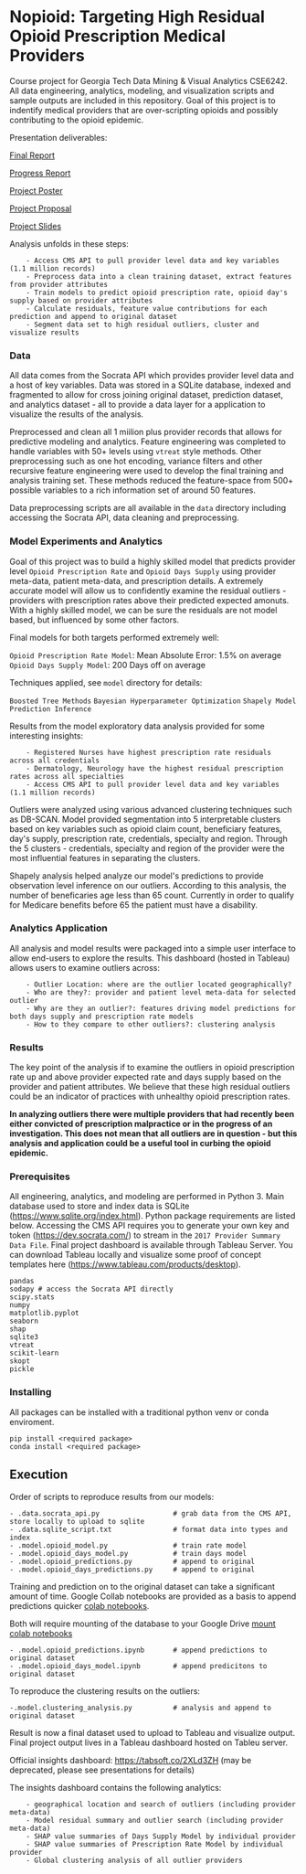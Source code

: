# Nopioid: Targeting High Residual Opioid Prescription Medical Providers

Course project for Georgia Tech Data Mining & Visual Analytics CSE6242. All data engineering, analytics, modeling, and visualization scripts and sample outputs are included in this repository. Goal of this project is to indentify medical providers that are over-scripting opioids and possibly contributing to the opioid epidemic. 

Presentation deliverables:

[Final Report](https://github.com/olivierzach/nopioid/blob/master/presentations/team122report.pdf)


[Progress Report](https://github.com/olivierzach/nopioid/blob/master/presentations/team122progress.pdf)


[Project Poster](https://github.com/olivierzach/nopioid/blob/master/presentations/team122poster.pdf)


[Project Proposal](https://github.com/olivierzach/nopioid/blob/master/presentations/dva_%20project%20proposal.pdf)


[Project Slides](https://github.com/olivierzach/nopioid/blob/master/presentations/team122slides.pdf)

Analysis unfolds in these steps:

        - Access CMS API to pull provider level data and key variables (1.1 million records)
        - Preprocess data into a clean training dataset, extract features from provider attributes
        - Train models to predict opioid prescription rate, opioid day's supply based on provider attributes
        - Calculate residuals, feature value contributions for each prediction and append to original dataset
        - Segment data set to high residual outliers, cluster and visualize results

### Data

All data comes from the Socrata API which provides provider level data and a host of key variables. Data was stored in a SQLite database, indexed and fragmented to allow for cross joining original dataset, prediction dataset, and analytics dataset - all to provide a data layer for a application to visualize the results of the analysis. 

Preprocessed and clean all 1 miilion plus provider records that allows for predictive modeling and analytics. Feature engineering was completed to handle variables with 50+ levels using `vtreat` style methods. Other preprocessing such as one hot encoding, variance filters and other recursive feature engineering were used to develop the final training and analysis training set. These methods reduced the feature-space from 500+ possible variables to a rich information set of around 50 features. 

Data preprocessing scripts are all available in the `data` directory including accessing the Socrata API, data cleaning and preprocessing. 

### Model Experiments and Analytics

Goal of this project was to build a highly skilled model that predicts provider level `Opioid Prescription Rate` and `Opioid Days Supply` using provider meta-data, patient meta-data, and prescription details. A extremely accurate model will allow us to confidently examine the residual outliers - providers with prescription rates above their predicted expected amonuts. With a highly skilled model, we can be sure the residuals are not model based, but influenced by some other factors. 

Final models for both targets performed extremely well:

`Opioid Prescription Rate Model`: Mean Absolute Error: 1.5% on average
`Opioid Days Supply Model`: 200 Days off on average

Techniques applied, see `model` directory for details:

`Boosted Tree Methods`
`Bayesian Hyperparameter Optimization`
`Shapely Model Prediction Inference`

Results from the model exploratory data analysis provided for some interesting insights:

        - Registered Nurses have highest prescription rate residuals across all credentials
        - Dermatology, Neurology have the highest residual prescription rates across all specialties
        - Access CMS API to pull provider level data and key variables (1.1 million records)

Outliers were analyzed using various advanced clustering techniques such as DB-SCAN. Model provided segmentation into 5 interpretable clusters based on key variables such as opioid claim count, beneficiary features, day's supply, prescription rate, credentials, specialty and region. Through the 5 clusters - credentials, specialty and region of the provider were the most influential features in separating the clusters. 

Shapely analysis helped analyze our model's predictions to provide observation level inference on our outliers. According to this analysis, the number of beneficaries age less than 65 count. Currently in order to qualify for Medicare benefits before 65 the patient must have a disability. 

### Analytics Application

All analysis and model results were packaged into a simple user interface to allow end-users to explore the results. This dashboard (hosted in Tableau) allows users to examine outliers across:

        - Outlier Location: where are the outlier located geographically?
        - Who are they?: provider and patient level meta-data for selected outlier
        - Why are they an outlier?: features driving model predictions for both days supply and prescription rate models
        - How to they compare to other outliers?: clustering analysis


### Results

The key point of the analysis if to examine the outliers in opioid prescription rate up and above provider expected rate and days supply based on the provider and patient attributes. We believe that these high residual outliers could be an indicator of practices with unhealthy opioid prescription rates. 

**In analyzing outliers there were multiple providers that had recently been either convicted of prescription malpractice or in the progress of an investigation. This does not mean that all outliers are in question - but this analysis and application could be a useful tool in curbing the opioid epidemic.** 


### Prerequisites

All engineering, analytics, and modeling are performed in Python 3. Main database used to store and index data is SQLite (https://www.sqlite.org/index.html). Python package requirements are listed below. Accessing the CMS API requires you to generate your own key and token (https://dev.socrata.com/) to stream in the `2017 Provider Summary Data File`. Final project dashboard is available through Tableau Server. You can download Tableau locally and visualize some proof of concept templates here (https://www.tableau.com/products/desktop).

```
pandas
sodapy # access the Socrata API directly
scipy.stats
numpy
matplotlib.pyplot
seaborn
shap
sqlite3
vtreat
scikit-learn
skopt
pickle
```

### Installing

All packages can be installed with a traditional python venv or conda enviroment. 

```
pip install <required package>
conda install <required package>
```

## Execution

Order of scripts to reproduce results from our models:

    - .data.socrata_api.py                  # grab data from the CMS API, store locally to upload to sqlite
    - .data.sqlite_script.txt               # format data into types and index
    - .model.opioid_model.py                # train rate model
    - .model.opioid_days_model.py           # train days model
    - .model.opioid_predictions.py          # append to original
    - .model.opioid_days_predictions.py     # append to original

Training and prediction on to the original dataset can take a significant amount of time. Google Collab notebooks are provided as a basis to append predictions quicker 
[colab notebooks](https://colab.research.google.com/notebooks/welcome.ipynb). 

Both will require mounting of the database to your Google Drive 
[mount colab notebooks](https://stackoverflow.com/questions/48376580/google-colab-how-to-read-data-from-my-google-drive)

    - .model.opioid_predictions.ipynb       # append predictions to original dataset
    - .model.opioid_days_model.ipynb        # append predicitons to original dataset

To reproduce the clustering results on the outliers:

    -.model.clustering_analysis.py          # analysis and append to original dataset

Result is now a final dataset used to upload to Tableau and visualize output. Final project output lives in a Tableau dashboard hosted on Tableu server. 

Official insights dashboard: https://tabsoft.co/2XLd3ZH (may be deprecated, please see presentations for details)

The insights dashboard contains the following analytics:

        - geographical location and search of outliers (including provider meta-data)
        - Model residual summary and outlier search (including provider meta-data)
        - SHAP value summaries of Days Supply Model by individual provider
        - SHAP value summaries of Prescription Rate Model by individual provider
        - Global clustering analysis of all outlier providers

